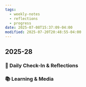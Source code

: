 ```yaml
---
tags:
  - weekly-notes
  - reflections
  - progress
date: 2025-07-08T15:37:09-04:00
modified: 2025-07-20T20:48:55-04:00
---
```

## 2025-28
### 🌟 Daily Check-In & Reflections

### 📚 Learning & Media
<!-- Books, articles, movies, TV shows, podcasts consumed -->
